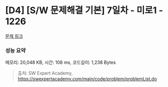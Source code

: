 # [D4] [S/W 문제해결 기본] 7일차 - 미로1 - 1226 

[문제 링크](https://swexpertacademy.com/main/code/problem/problemDetail.do?contestProbId=AV14vXUqAGMCFAYD) 

### 성능 요약

메모리: 20,048 KB, 시간: 108 ms, 코드길이: 1,238 Bytes



> 출처: SW Expert Academy, https://swexpertacademy.com/main/code/problem/problemList.do